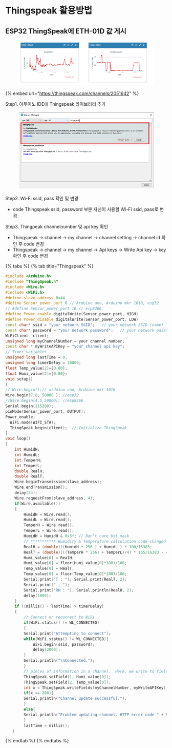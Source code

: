 # Thingspeak 활용방법

## ESP32 ThingSpeak에 ETH-01D 값 게시

<figure><img src="../../../.gitbook/assets/thingspeak.png" alt=""><figcaption></figcaption></figure>

{% embed url="https://thingspeak.com/channels/2051642" %}

Step1. 아두이노 IDE에 Thingspeak 라이브러리 추가

<figure><img src="../../../.gitbook/assets/thingspeak_ide_library.png" alt=""><figcaption></figcaption></figure>

Step2. Wi-Fi ssid, pass 확인 및 변경

* code Thingspeak ssid, password 부분 자신이 사용할 Wi-Fi ssid, pass로 변경

Step3. Thingpeak channelnumber 및 api key 확인

* Thingspeak -> channel -> my channel -> channel setting -> channel id 확인 후 code 변경
* Thingspeak -> channel -> my channel -> Api keys -> Write Api key -> key 확인 후 code 변경

{% tabs %}
{% tab title="Thingspeak" %}
```cpp
#include <Arduino.h>
#include "ThingSpeak.h"
#include <Wire.h>
#include <WiFi.h>
#define slave_address 0x44
#define Sensor_power_port 6 // Arduino uno, Arduino mkr 1010, esp32
// #define Sensor_power_port 16 // esp8266
#define Power_enable digitalWrite(Sensor_power_port, HIGH)
#define Power_disable digitalWrite(Sensor_power_port, LOW)
const char* ssid = "your network SSID";   // your network SSID (name) 
const char* password = "your network password";   // your network password
WiFiClient  client;
unsigned long myChannelNumber = your channel number;
const char * myWriteAPIKey = "your channel api key";
// Timer variables
unsigned long lastTime = 0;
unsigned long timerDelay = 10000;
float Temp_value[2]={0.00};
float Humi_value[2]={0.00};
void setup()
{
// Wire.begin();// arduino uno, Arduino mkr 1010
Wire.begin(7,8, 50000 ); //esp32
//Wire.begin(4,5,50000); //esp8266
Serial.begin(115200);
pinMode(Sensor_power_port, OUTPUT);
Power_enable;
  WiFi.mode(WIFI_STA);   
  ThingSpeak.begin(client);  // Initialize ThingSpeak
}
void loop()
{
    int HumidH;
    int HumidL;
    int TemperH;
    int TemperL;
    double RealH;
    double RealT;
    Wire.beginTransmission(slave_address);
    Wire.endTransmission();
    delay(34);
    Wire.requestFrom(slave_address, 4);
    if(Wire.available())
    {
        HumidH = Wire.read();
        HumidL = Wire.read();
        TemperH = Wire.read();
        TemperL = Wire.read();
        HumidH = HumidH & 0x3f; // Don't care bit mask
        // *********** Humidity & Temperature calculation code changed ***************************
        RealH = (double)((HumidH * 256 ) + HumidL ) * 100/16383;
        RealT = (double)(((TemperH * 256) + TemperL)/4) * 165/16383 - 40;
        Humi_value[0] = RealH;
        Humi_value[0] = floor(Humi_value[0]*100)/100;
        Temp_value[0] = RealT;
        Temp_value[0] = floor(Temp_value[0]*100)/100;
        Serial.print("T : "); Serial.print(RealT, 2);
        Serial.print(" , ");
        Serial.print("RH : "); Serial.println(RealH, 2);
        delay(1000);
    }
    if ((millis() - lastTime) > timerDelay) 
    {
        // Connect or reconnect to WiFi
        if(WiFi.status() != WL_CONNECTED)
        {
        Serial.print("Attempting to connect");
        while(WiFi.status() != WL_CONNECTED){
            WiFi.begin(ssid, password); 
            delay(2000);     
        } 
        Serial.println("\nConnected.");
        }
        // pieces of information in a channel.  Here, we write to field 1.
        ThingSpeak.setField(1, Humi_value[0]);
        ThingSpeak.setField(2, Temp_value[0]);
        int x = ThingSpeak.writeFields(myChannelNumber, myWriteAPIKey);
        if(x == 200){
        Serial.println("Channel update successful.");
        }
        else{
        Serial.println("Problem updating channel. HTTP error code " + String(x));
        }
        lastTime = millis();
   }
```
{% endtab %}
{% endtabs %}
